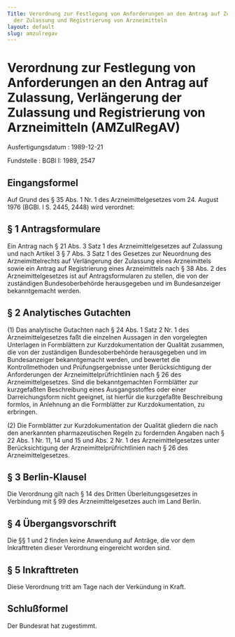 ```yaml
---
Title: Verordnung zur Festlegung von Anforderungen an den Antrag auf Zulassung, Verlängerung
  der Zulassung und Registrierung von Arzneimitteln
layout: default
slug: amzulregav
---
```


# Verordnung zur Festlegung von Anforderungen an den Antrag auf Zulassung, Verlängerung der Zulassung und Registrierung von Arzneimitteln (AMZulRegAV)

Ausfertigungsdatum
:   1989-12-21

Fundstelle
:   BGBl I: 1989, 2547



## Eingangsformel

Auf Grund des § 35 Abs. 1 Nr. 1 des Arzneimittelgesetzes vom 24.
August 1976 (BGBl. I S. 2445, 2448) wird verordnet:


## § 1 Antragsformulare

Ein Antrag nach § 21 Abs. 3 Satz 1 des Arzneimittelgesetzes auf
Zulassung und nach Artikel 3 § 7 Abs. 3 Satz 1 des Gesetzes zur
Neuordnung des Arzneimittelrechts auf Verlängerung der Zulassung eines
Arzneimittels sowie ein Antrag auf Registrierung eines Arzneimittels
nach § 38 Abs. 2 des Arzneimittelgesetzes ist auf Antragsformularen zu
stellen, die von der zuständigen Bundesoberbehörde herausgegeben und
im Bundesanzeiger bekanntgemacht werden.


## § 2 Analytisches Gutachten

(1) Das analytische Gutachten nach § 24 Abs. 1 Satz 2 Nr. 1 des
Arzneimittelgesetzes faßt die einzelnen Aussagen in den vorgelegten
Unterlagen in Formblättern zur Kurzdokumentation der Qualität
zusammen, die von der zuständigen Bundesoberbehörde herausgegeben und
im Bundesanzeiger bekanntgemacht werden, und bewertet die
Kontrollmethoden und Prüfungsergebnisse unter Berücksichtigung der
Anforderungen der Arzneimittelprüfrichtlinien nach § 26 des
Arzneimittelgesetzes. Sind die bekanntgemachten Formblätter zur
kurzgefaßten Beschreibung eines Ausgangsstoffes oder einer
Darreichungsform nicht geeignet, ist hierfür die kurzgefaßte
Beschreibung formlos, in Anlehnung an die Formblätter zur
Kurzdokumentation, zu erbringen.

(2) Die Formblätter zur Kurzdokumentation der Qualität gliedern die
nach den anerkannten pharmazeutischen Regeln zu fordernden Angaben
nach § 22 Abs. 1 Nr. 11, 14 und 15 und Abs. 2 Nr. 1 des
Arzneimittelgesetzes unter Berücksichtigung der
Arzneimittelprüfrichtlinien nach § 26 des Arzneimittelgesetzes.


## § 3 Berlin-Klausel

Die Verordnung gilt nach § 14 des Dritten Überleitungsgesetzes in
Verbindung mit § 99 des Arzneimittelgesetzes auch im Land Berlin.


## § 4 Übergangsvorschrift

Die §§ 1 und 2 finden keine Anwendung auf Anträge, die vor dem
Inkrafttreten dieser Verordnung eingereicht worden sind.


## § 5 Inkrafttreten

Diese Verordnung tritt am Tage nach der Verkündung in Kraft.


## Schlußformel

Der Bundesrat hat zugestimmt.

